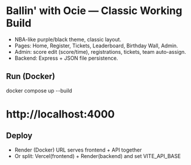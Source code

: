 # Ballin' with Ocie — Classic Working Build
- NBA-like purple/black theme, classic layout.
- Pages: Home, Register, Tickets, Leaderboard, Birthday Wall, Admin.
- Admin: score edit (score/time), registrations, tickets, team auto-assign.
- Backend: Express + JSON file persistence.

## Run (Docker)
docker compose up --build
# http://localhost:4000

## Deploy
- Render (Docker) URL serves frontend + API together
- Or split: Vercel(frontend) + Render(backend) and set VITE_API_BASE
